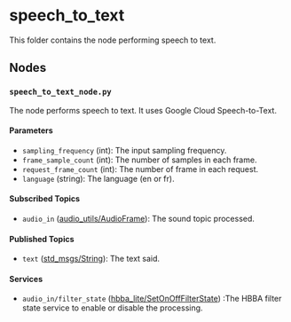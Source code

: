 # speech_to_text
This folder contains the node performing speech to text.

## Nodes
### `speech_to_text_node.py`
The node performs speech to text. It uses Google Cloud Speech-to-Text.

#### Parameters
 - `sampling_frequency` (int): The input sampling frequency.
 - `frame_sample_count` (int): The number of samples in each frame.
 - `request_frame_count` (int): The number of frame in each request.
 - `language` (string): The language (en or fr).

#### Subscribed Topics
 - `audio_in` ([audio_utils/AudioFrame](https://github.com/introlab/audio_utils/blob/main/msg/AudioFrame.msg)): The sound topic processed.

#### Published Topics
 - `text` ([std_msgs/String](http://docs.ros.org/en/noetic/api/std_msgs/html/msg/String.html)): The text said.

#### Services
 - `audio_in/filter_state` ([hbba_lite/SetOnOffFilterState](../../hbba_lite/srv/SetOnOffFilterState.srv)) :The HBBA filter state service to enable or disable the processing.

